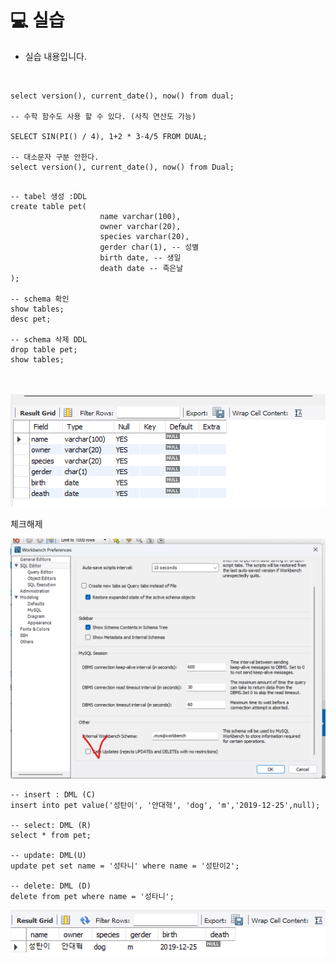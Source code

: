 # 💻 실습

- 실습 내용입니다.

<br>

```mysql
select version(), current_date(), now() from dual;

-- 수학 함수도 사용 할 수 있다. (사칙 연산도 가능)

SELECT SIN(PI() / 4), 1+2 * 3-4/5 FROM DUAL;

-- 대소문자 구분 안한다.
select version(), current_date(), now() from Dual;

```


```mysql

-- tabel 생성 :DDL
create table pet(
                    name varchar(100),
                    owner varchar(20),
                    species varchar(20),
                    gerder char(1), -- 성별
                    birth date, -- 생일
                    death date -- 죽은날
);

-- schema 확인
show tables;
desc pet;

-- schema 삭제 DDL
drop table pet;
show tables;
```
</br></br>
![img.png](img.png)
</br>

체크해제

![img_2.png](img_2.png)
</br>
```mysql
-- insert : DML (C)
insert into pet value('성탄이', '안대혁', 'dog', 'm','2019-12-25',null);

-- select: DML (R)
select * from pet;

-- update: DML(U)
update pet set name = '성타니' where name = '성탄이2';

-- delete: DML (D)
delete from pet where name = '성타니';
```
![img_1.png](img_1.png)



<br> 